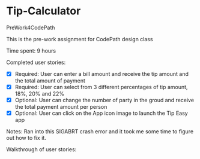 # Tip-Calculator
PreWork4CodePath 

This is the pre-work assignment for CodePath design class

Time spent: 9 hours

Completed user stories:
* [x] Required: User can enter a bill amount and receive the tip amount and the total amount of payment
* [x] Required: User can select from 3 different percentages of tip amount, 18%, 20% and 22%
* [x] Optional: User can change the number of party in the groud and receive the total payment amount per person
* [x] Optional: User can click on the App icon image to launch the Tip Easy app

Notes:
Ran into this SIGABRT crash error and it took me some time to figure out how to fix it.

Walkthrough of user stories:



